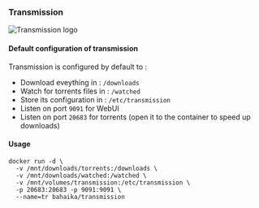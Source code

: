 ### Transmission

![Transmission logo](https://raw.githubusercontent.com/HipsterWhale/docker-transmission/master/transmission.png)

#### Default configuration of transmission 

Transmission is configured by default to :
 
 - Download eveything in : `/downloads`
 - Watch for torrents files in : `/watched`
 - Store its configuration in : `/etc/transmission`
 - Listen on port `9091` for WebUI
 - Listen on port `20683` for torrents (open it to the container to speed up downloads)

#### Usage

```
docker run -d \
  -v /mnt/downloads/torrents:/downloads \
  -v /mnt/downloads/watched:/watched \
  -v /mnt/volumes/transmission:/etc/transmission \
  -p 20683:20683 -p 9091:9091 \
  --name=tr bahaika/transmission
```
